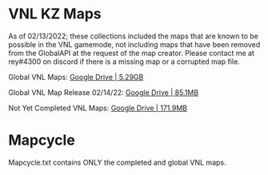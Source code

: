 # VNL KZ Maps
As of 02/13/2022; these collections included the maps that are known to be possible in the VNL gamemode, not including maps that have been removed from the GlobalAPI at the request of the map creator. Please contact me at rey#4300 on discord if there is a missing map or a corrupted map file.

Global VNL Maps: [Google Drive | 5.29GB](https://drive.google.com/file/d/1qlRHAi7buSEm7oxA6C_ZAHDBrwJTOxfp/view?usp=sharing)

Global VNL Map Release 02/14/22: [Google Drive | 85.1MB](https://drive.google.com/file/d/1Lb7jnzZGB2VDoCe1nySXYYdOCAoXw-fZ/view?usp=sharing)

Not Yet Completed VNL Maps: [Google Drive | 171.9MB](https://drive.google.com/file/d/178k3hlKoAD-0FcDgIG5dYqoC35uC22PB/view?usp=sharing)

# Mapcycle
Mapcycle.txt contains ONLY the completed and global VNL maps.
